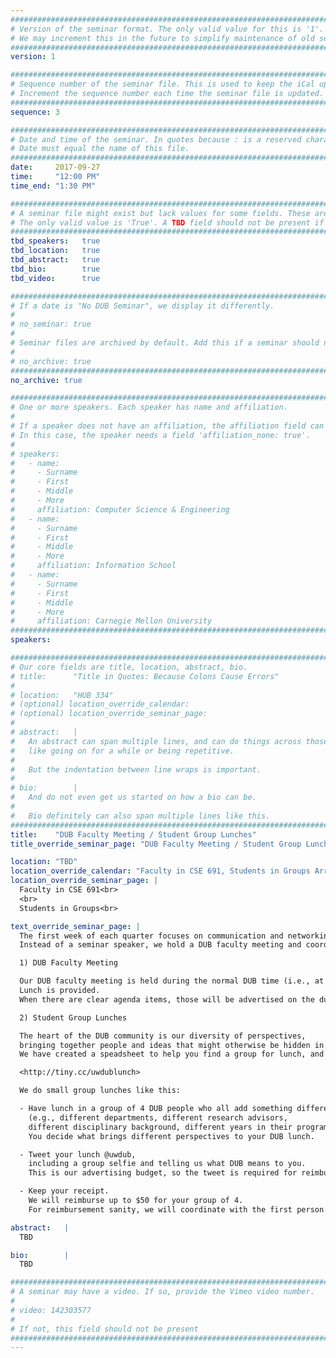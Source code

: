 ```yaml
---
################################################################################
# Version of the seminar format. The only valid value for this is '1'.
# We may increment this in the future to simplify maintenance of old seminars.
################################################################################
version: 1

################################################################################
# Sequence number of the seminar file. This is used to keep the iCal up to date.
# Increment the sequence number each time the seminar file is updated.
################################################################################
sequence: 3

################################################################################
# Date and time of the seminar. In quotes because : is a reserved character.
# Date must equal the name of this file.
################################################################################
date:     2017-09-27
time:     "12:00 PM"
time_end: "1:30 PM"

################################################################################
# A seminar file might exist but lack values for some fields. These are 'TBD'.
# The only valid value is 'True'. A TBD field should not be present if 'False'.
################################################################################
tbd_speakers:   true
tbd_location:   true
tbd_abstract:   true
tbd_bio:        true
tbd_video:      true

################################################################################
# If a date is "No DUB Seminar", we display it differently.
#
# no_seminar: true
#
# Seminar files are archived by default. Add this if a seminar should not be.
#
# no_archive: true
################################################################################
no_archive: true

################################################################################
# One or more speakers. Each speaker has name and affiliation.
#
# If a speaker does not have an affiliation, the affiliation field can be removed.
# In this case, the speaker needs a field 'affiliation_none: true'.
#
# speakers:
#   - name:
#     - Surname
#     - First
#     - Middle
#     - More
#     affiliation: Computer Science & Engineering
#   - name:
#     - Surname
#     - First
#     - Middle
#     - More
#     affiliation: Information School
#   - name:
#     - Surname
#     - First
#     - Middle
#     - More
#     affiliation: Carnegie Mellon University
################################################################################
speakers:

################################################################################
# Our core fields are title, location, abstract, bio.
# title:      "Title in Quotes: Because Colons Cause Errors"
#
# location:   "HUB 334"
# (optional) location_override_calendar:
# (optional) location_override_seminar_page:
#
# abstract:   |
#   An abstract can span multiple lines, and can do things across those lines,
#   like going on for a while or being repetitive.
#
#   But the indentation between line wraps is important.
#
# bio:        |
#   And do not even get us started on how a bio can be.
#
#   Bio definitely can also span multiple lines like this.
################################################################################
title:    "DUB Faculty Meeting / Student Group Lunches"
title_override_seminar_page: "DUB Faculty Meeting / Student Group Lunches"

location: "TBD"
location_override_calendar: "Faculty in CSE 691, Students in Groups Arranged on Website"
location_override_seminar_page: |
  Faculty in CSE 691<br>
  <br>
  Students in Groups<br>

text_override_seminar_page: |
  The first week of each quarter focuses on communication and networking within the DUB community. 
  Instead of a seminar speaker, we hold a DUB faculty meeting and coordinate student small group lunches. 

  1) DUB Faculty Meeting

  Our DUB faculty meeting is held during the normal DUB time (i.e., at 12:00) in CSE 691 (i.e., Gates Commons).
  Lunch is provided. 
  When there are clear agenda items, those will be advertised on the dub-faculty mailing list.

  2) Student Group Lunches

  The heart of the DUB community is our diversity of perspectives, 
  bringing together people and ideas that might otherwise be hidden in our units. 
  We have created a speadsheet to help you find a group for lunch, and to coordinate reimbursement.

  <http://tiny.cc/uwdublunch>

  We do small group lunches like this:

  - Have lunch in a group of 4 DUB people who all add something different 
    (e.g., different departments, different research advisors, 
    different disciplinary background, different years in their program). 
    You decide what brings different perspectives to your DUB lunch.

  - Tweet your lunch @uwdub, 
    including a group selfie and telling us what DUB means to you. 
    This is our advertising budget, so the tweet is required for reimbursement.

  - Keep your receipt. 
    We will reimburse up to $50 for your group of 4. 
    For reimbursement sanity, we will coordinate with the first person listed in each group.

abstract:   |
  TBD

bio:        |
  TBD

################################################################################
# A seminar may have a video. If so, provide the Vimeo video number.
#
# video: 142303577
#
# If not, this field should not be present
################################################################################
---
```


